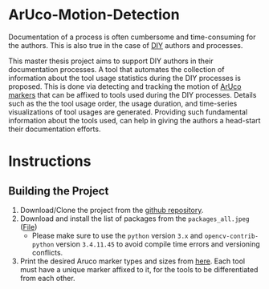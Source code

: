 # ArUco-Motion-Detection

Documentation of a process is often cumbersome and time-consuming for the authors. This is also true in the case of [DIY][1] authors and processes. 

This master thesis project aims to support DIY authors in their documentation processes. A tool that automates the collection of information about the tool usage statistics during the DIY processes is proposed. This is done via detecting and tracking the motion of [ArUco markers][2] that can be affixed to tools used during the DIY processes. Details such as the the tool usage order, the usage duration, and time-series visualizations of tool usages are generated. Providing such fundamental information about the tools used, can help in giving the authors a head-start their documentation efforts.

# Instructions
## Building the Project

1. Download/Clone the project from the [github repository][3].
2. Download and install the list of packages from the `packages_all.jpeg` ([File](static/imgs/packages_all.jpeg))
     * Please make sure to use the `python` version `3.x` and `opencv-contrib-python` version `3.4.11.45` to avoid compile time errors and versioning conflicts.
4. Print the desired Aruco marker types and sizes from [here][4]. Each tool must have a unique marker affixed to it, for the tools to be differentiated from each other.

[1]: https://en.wikipedia.org/wiki/Do_it_yourself
[2]: https://docs.opencv.org/4.x/d9/d6d/tutorial_table_of_content_aruco.html#:~:text=ArUco%20markers%20are%20binary%20square,pose%20estimation%20and%20camera%20calibration.
[3]: https://github.com/mithilkm8797/ArUco-Motion-Detection
[4]: https://chev.me/arucogen/
